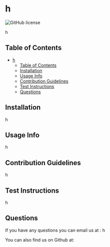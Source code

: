 # h
  ![GitHub license](https://img.shields.io/badge/license-MIT-brightgreen.png)

h

## Table of Contents
- [h](#h)
  - [Table of Contents](#table-of-contents)
  - [Installation](#installation)
  - [Usage Info](#usage-info)
  - [Contribution Guidelines](#contribution-guidelines)
  - [Test Instructions](#test-instructions)
  - [Questions](#questions)

## Installation

h

## Usage Info

h

## Contribution Guidelines

h

## Test Instructions

h

## Questions

If you have any questions you can email us at : h

You can also find us on Github at: 


